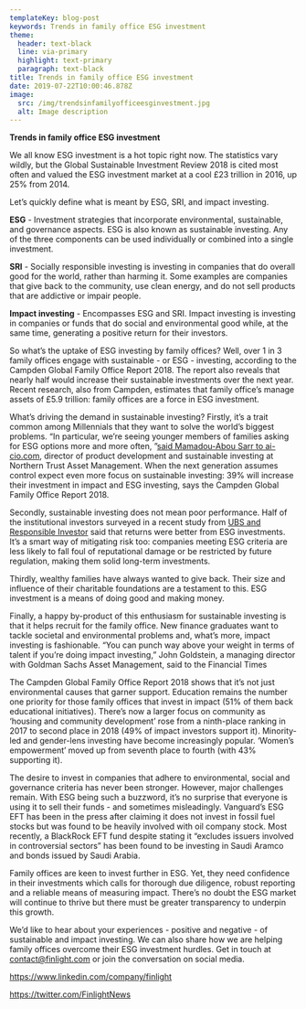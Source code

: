 ```yaml
---
templateKey: blog-post
keywords: Trends in family office ESG investment
theme:
  header: text-black
  line: via-primary
  highlight: text-primary
  paragraph: text-black
title: Trends in family office ESG investment
date: 2019-07-22T10:00:46.878Z
image:
  src: /img/trendsinfamilyofficeesginvestment.jpg
  alt: Image description
---
```

**Trends in family office ESG investment**

We all know ESG investment is a hot topic right now. The statistics vary wildly, but the Global Sustainable Investment Review 2018 is cited most often and valued the ESG investment market at a cool £23 trillion in 2016, up 25% from 2014.

Let’s quickly define what is meant by ESG, SRI, and impact investing.

**ESG** - Investment strategies that incorporate environmental, sustainable, and governance aspects. ESG is also known as sustainable investing. Any of the three components can be used individually or combined into a single investment.

**SRI** - Socially responsible investing is investing in companies that do overall good for the world, rather than harming it. Some examples are companies that give back to the community, use clean energy, and do not sell products that are addictive or impair people.

**Impact investing** - Encompasses ESG and SRI. Impact investing is investing in companies or funds that do social and environmental good while, at the same time, generating a positive return for their investors.

So what’s the uptake of ESG investing by family offices? Well, over 1 in 3 family offices engage with sustainable - or ESG - investing, according to the Campden Global Family Office Report 2018. The report also reveals that nearly half would increase their sustainable investments over the next year. Recent research, also from Campden, estimates that family office’s manage assets of £5.9 trillion: family offices are a force in ESG investment.

What’s driving the demand in sustainable investing? Firstly, it’s a trait common among Millennials that they want to solve the world’s biggest problems. “In particular, we’re seeing younger members of families asking for ESG options more and more often, ”[said Mamadou-Abou Sarr to ai-cio.com](https://www.ai-cio.com/news/esg-interests-increasing-among-family-offices/), director of product development and sustainable investing at Northern Trust Asset Management. When the next generation assumes control expect even more focus on sustainable investing: 39% will increase their investment in impact and ESG investing, says the Campden Global Family Office Report 2018.

Secondly, sustainable investing does not mean poor performance. Half of the institutional investors surveyed in a recent study from [UBS and Responsible Investor](https://www.ubs.com/global/en/asset-management/insights/sustainable-and-impact-investing%20%20%20%20%20%20%20%20%20%20%20%20%20%20%20%20/2019/esg-do-you-or-dont-you.html) said that returns were better from ESG investments. It’s a smart way of mitigating risk too: companies meeting ESG criteria are less likely to fall foul of reputational damage or be restricted by future regulation, making them solid long-term investments.

Thirdly, wealthy families have always wanted to give back. Their size and influence of their charitable foundations are a testament to this. ESG investment is a means of doing good and making money.

Finally, a happy by-product of this enthusiasm for sustainable investing is that it helps recruit for the family office. New finance graduates want to tackle societal and environmental problems and, what’s more, impact investing is fashionable. “You can punch way above your weight in terms of talent if you’re doing impact investing,” John Goldstein, a managing director with Goldman Sachs Asset Management, said to the Financial Times

The Campden Global Family Office Report 2018 shows that it’s not just environmental causes that garner support. Education remains the number one priority for those family offices that invest in impact (51% of them back educational initiatives). There’s now a larger focus on community as ‘housing and community development’ rose from a ninth-place ranking in 2017 to second place in 2018 (49% of impact investors support it). Minority-led and gender-lens investing have become increasingly popular. ‘Women’s empowerment’ moved up from seventh place to fourth (with 43% supporting it).

The desire to invest in companies that adhere to environmental, social and governance criteria has never been stronger. However, major challenges remain. With ESG being such a buzzword, it’s no surprise that everyone is using it to sell their funds - and sometimes misleadingly. Vanguard’s ESG EFT has been in the press after claiming it does not invest in fossil fuel stocks but was found to be heavily involved with oil company stock. Most recently, a BlackRock EFT fund despite stating it “excludes issuers involved in controversial sectors” has been found to be investing in Saudi Aramco and bonds issued by Saudi Arabia.

Family offices are keen to invest further in ESG. Yet, they need confidence in their investments which calls for thorough due diligence, robust reporting and a reliable means of measuring impact. There’s no doubt the ESG market will continue to thrive but there must be greater transparency to underpin this growth.

We’d like to hear about your experiences - positive and negative - of sustainable and impact investing. We can also share how we are helping family offices overcome their ESG investment hurdles. Get in touch at contact@finlight.com or join the conversation on social media.

<https://www.linkedin.com/company/finlight>

<https://twitter.com/FinlightNews>